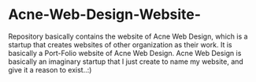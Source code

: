# Acne-Web-Design-Website-
Repository basically contains the website of Acne Web Design, which is a startup that creates websites of other organization as their work.
It is basically a Port-Folio website of Acne Web Design.
Acne Web Design is basically an imaginary startup that I just create to name my website, and give it a reason to exist..:)

